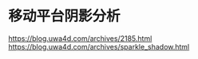 
# 移动平台阴影分析

https://blog.uwa4d.com/archives/2185.html
https://blog.uwa4d.com/archives/sparkle_shadow.html